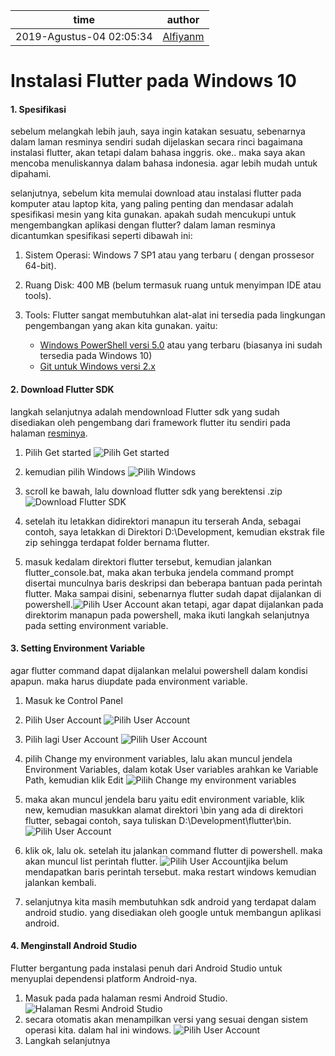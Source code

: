 time | author
-|-
2019-Agustus-04 02:05:34 | [Alfiyanm](https://github.com/Alfiyanm)

# Instalasi Flutter pada Windows 10

#### 1. Spesifikasi

sebelum melangkah lebih jauh, saya ingin katakan sesuatu, sebenarnya dalam laman resminya sendiri sudah dijelaskan secara rinci bagaimana instalasi flutter, akan tetapi dalam bahasa inggris. oke.. maka saya akan mencoba menuliskannya dalam bahasa indonesia. agar lebih mudah untuk dipahami.

selanjutnya, sebelum kita memulai download atau instalasi flutter pada komputer atau laptop kita, yang paling penting dan mendasar adalah spesifikasi mesin yang kita gunakan. apakah sudah mencukupi untuk mengembangkan aplikasi dengan flutter? dalam laman resminya dicantumkan spesifikasi seperti dibawah ini:

1. Sistem Operasi: Windows 7 SP1 atau yang terbaru ( dengan prossesor 64-bit).
2. Ruang Disk: 400 MB (belum termasuk ruang untuk menyimpan IDE atau tools).

3. Tools: Flutter sangat membutuhkan alat-alat ini tersedia pada lingkungan pengembangan yang akan kita gunakan. yaitu:
    * [Windows PowerShell versi 5.0](https://docs.microsoft.com/en-us/powershell/scripting/install/installing-windows-powershell?view=powershell-6) atau yang terbaru (biasanya ini sudah tersedia pada Windows 10)
    * [Git untuk Windows versi 2.x](https://git-scm.com/download/win)


#### 2. Download Flutter SDK

langkah selanjutnya adalah mendownload Flutter sdk yang sudah disediakan oleh pengembang dari framework flutter itu sendiri pada halaman [resminya](https://flutter.dev/).

1. Pilih Get started
![Pilih Get started](https://raw.githubusercontent.com/Alfiyanm/mnote/master/Programming/flutter/src/common/images/getstarted.png "pilih Get started")

2. kemudian pilih Windows
![Pilih Windows](https://raw.githubusercontent.com/Alfiyanm/mnote/master/Programming/flutter/src/common/images/pilih-windows.png "pilih Windows")

3. scroll ke bawah, lalu download flutter sdk yang berektensi .zip
![Download Flutter SDK](https://raw.githubusercontent.com/Alfiyanm/mnote/master/Programming/flutter/src/common/images/download-flutter-sdk.png "Download Flutter SDK")

4. setelah itu letakkan didirektori manapun itu terserah Anda, sebagai contoh, saya letakkan di Direktori D:\Development, kemudian ekstrak file zip sehingga terdapat folder bernama flutter.

5. masuk kedalam direktori flutter tersebut, kemudian jalankan flutter_console.bat, maka akan terbuka jendela command prompt disertai munculnya baris deskripsi dan beberapa bantuan pada perintah flutter. Maka sampai disini, sebenarnya flutter sudah dapat dijalankan di powershell.![Pilih User Account](https://raw.githubusercontent.com/Alfiyanm/mnote/master/Programming/flutter/src/common/images/flutter.png "pilih User Account")
akan tetapi, agar dapat dijalankan pada direktorim manapun pada powershell, maka ikuti langkah selanjutnya pada setting environment variable. 

#### 3. Setting Environment Variable

agar flutter command dapat dijalankan melalui powershell dalam kondisi apapun. maka harus diupdate pada environment variable. 

1. Masuk ke Control Panel
2. Pilih User Account
![Pilih User Account](https://raw.githubusercontent.com/Alfiyanm/mnote/master/Programming/flutter/src/common/images/user-account.png "pilih User Account")
3. Pilih lagi User Account 
![Pilih User Account](https://raw.githubusercontent.com/Alfiyanm/mnote/master/Programming/flutter/src/common/images/user-account2.png "pilih lagi User Account")
4. pilih Change my environment variables, lalu akan muncul jendela Environment Variables, dalam kotak User variables arahkan ke Variable Path, kemudian klik Edit
![Pilih Change my environment variables](https://raw.githubusercontent.com/Alfiyanm/mnote/master/Programming/flutter/src/common/images/environment-variable.png "pilih User Account")
5. maka akan muncul jendela baru yaitu edit environment variable, klik new, kemudian masukkan alamat direktori \bin yang ada di direktori flutter, sebagai contoh, saya tuliskan D:\Development\flutter\bin.
![Pilih User Account](https://raw.githubusercontent.com/Alfiyanm/mnote/master/Programming/flutter/src/common/images/environment-variable2.png "pilih User Account")

6. klik ok, lalu ok. setelah itu jalankan command flutter di powershell. maka akan muncul list perintah flutter.
![Pilih User Account](https://raw.githubusercontent.com/Alfiyanm/mnote/master/Programming/flutter/src/common/images/flutter2.png "pilih User Account")jika belum mendapatkan baris perintah tersebut. maka restart windows kemudian jalankan kembali.

7. selanjutnya kita masih membutuhkan sdk android yang terdapat dalam android studio. yang disediakan oleh google untuk membangun aplikasi android.

#### 4. Menginstall Android Studio

Flutter bergantung pada instalasi penuh dari Android Studio untuk menyuplai dependensi platform Android-nya. 

1. Masuk pada pada halaman resmi Android Studio.
![Halaman Resmi Android Studio](https://raw.githubusercontent.com/Alfiyanm/mnote/master/Programming/flutter/src/common/images/android-studio.png "Halaman Resmi Android Studio")
2. secara otomatis akan menampilkan versi yang sesuai dengan sistem operasi kita. dalam hal ini windows.
![Pilih User Account](https://raw.githubusercontent.com/Alfiyanm/mnote/master/Programming/flutter/src/common/images/android-studio.png "pilih User Account")
3. Langkah selanjutnya 